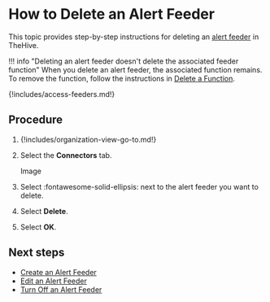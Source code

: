 # How to Delete an Alert Feeder

This topic provides step-by-step instructions for deleting an [alert feeder](about-feeders.md) in TheHive.

!!! info "Deleting an alert feeder doesn't delete the associated feeder function"
    When you delete an alert feeder, the associated function remains. To remove the function, follow the instructions in [Delete a Function](../manage-functions/delete-a-function.md).

{!includes/access-feeders.md!}

## Procedure

1. {!includes/organization-view-go-to.md!}

2. Select the **Connectors** tab.

    Image

3. Select :fontawesome-solid-ellipsis: next to the alert feeder you want to delete.

4. Select **Delete**.

5. Select **OK**.

## Next steps

* [Create an Alert Feeder](create-a-feeder.md)
* [Edit an Alert Feeder](edit-a-feeder.md)
* [Turn Off an Alert Feeder](turn-off-a-feeder.md)